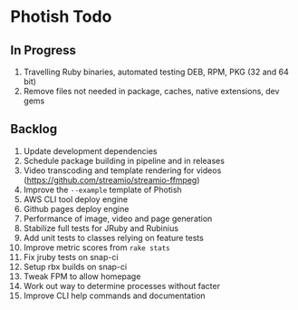 # Photish Todo

## In Progress

1. Travelling Ruby binaries, automated testing DEB, RPM, PKG (32 and 64 bit)
1. Remove files not needed in package, caches, native extensions, dev gems

## Backlog

1. Update development dependencies
1. Schedule package building in pipeline and in releases
1. Video transcoding and template rendering for videos
   (https://github.com/streamio/streamio-ffmpeg)
1. Improve the `--example` template of Photish
1. AWS CLI tool deploy engine
1. Github pages deploy engine
1. Performance of image, video and page generation
1. Stabilize full tests for JRuby and Rubinius
1. Add unit tests to classes relying on feature tests
1. Improve metric scores from `rake stats`
1. Fix jruby tests on snap-ci
1. Setup rbx builds on snap-ci
1. Tweak FPM to allow homepage
1. Work out way to determine processes without facter
1. Improve CLI help commands and documentation
